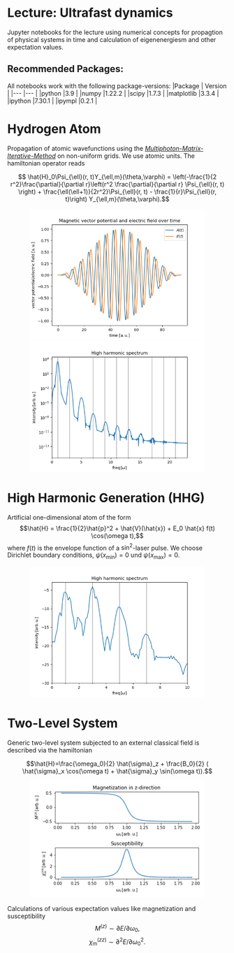 # __Lecture: Ultrafast dynamics__
Jupyter notebooks for the lecture using numerical concepts for propagtion of physical systems in time and calculation of eigenenergiesm and other expectation values.

## Recommended Packages:
All notebooks work with the following package-versions:
|Package    | Version   |
|---        |---        |
|python     |3.9        |
|numpy      |1.22.2     |
|scipy      |1.7.3      |
|matplotlib |3.3.4      |
|ipython    |7.30.1     |
|ipympl     |0.2.1      |

# Hydrogen Atom
Propagation of atomic wavefunctions using the [*Multiphoton-Matrix-Iterative-Method*](https://journals.aps.org/pra/pdf/10.1103/PhysRevA.60.3125) on non-uniform grids. We use atomic units. The hamiltonian operator reads

$$ \hat{H}_0\Psi_{\ell}(r, t)Y_{\ell,m}(\theta,\varphi) = \left(-\frac{1}{2 r^2}\frac{\partial}{\partial r}\left(r^2 \frac{\partial}{\partial r} \Psi_{\ell}(r, t) \right) + \frac{\ell(\ell+1)}{2r^2}\Psi_{\ell}(r, t) - \frac{1}{r}\Psi_{\ell}(r, t)\right) Y_{\ell,m}(\theta,\varphi).$$

<p align = "center">
<img src='figures/Hydrogen_Pulse.png' width = 400>
<img src='figures/Hydrogen_HHG.png' width = 400>
</p>

# High Harmonic Generation (HHG)
Artificial one-dimensional atom of the form 
$$\hat{H} = \frac{1}{2}\hat{p}^2 + \hat{V}(\hat{x}) + E_0 \hat{x} f(t) \cos(\omega t),$$
where $f(t)$ is the envelope function of a $\sin^2$-laser pulse. We choose Dirichlet boundary conditions, $\psi(x_{\text{min}})=0$ und $\psi(x_{\text{max}})=0$.
<p align = "center">
<img src='figures/HHG.png' width = 400>
</p>


# Two-Level System
Generic two-level system subjected to an external classical field is described via the hamiltonian

$$\hat{H}=\frac{\omega_0}{2} \hat{\sigma}_z + \frac{B_0}{2} ( \hat{\sigma}_x \cos(\omega t) + \hat{\sigma}_y \sin(\omega t)).$$

<p align = "center">
<img src='figures/two_level.png' width = 400>
</p>

Calculations of various expectation values like magnetization and susceptibility
$$M^{(z)} \sim \partial E / \partial \omega_0,$$
$$\chi_{\mathrm{m}}^{(zz)} \sim \partial^2 E / \partial \omega_0^2.$$

